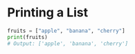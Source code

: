 # Printing a List

```python
fruits = ["apple", "banana", "cherry"]
print(fruits)
# Output: ['apple', 'banana', 'cherry']
```